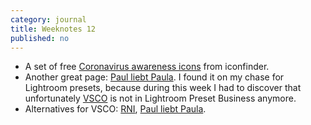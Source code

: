```yaml
---
category: journal
title: Weeknotes 12
published: no
---
```

- A set of free [Coronavirus awareness icons](https://www.iconfinder.com/p/coronavirus-awareness-icons) from iconfinder.
- Another great page: [Paul liebt Paula](https://paulliebtpaula.de/ueber-uns/). I found it on my chase for Lightroom presets, because during this week I had to discover that unfortunately [VSCO](https://vsco.co) is not in Lightroom Preset Business anymore.
- Alternatives for VSCO: [RNI](https://reallyniceimages.com), [Paul liebt Paula](https://paulliebtpaula.de/presets/).